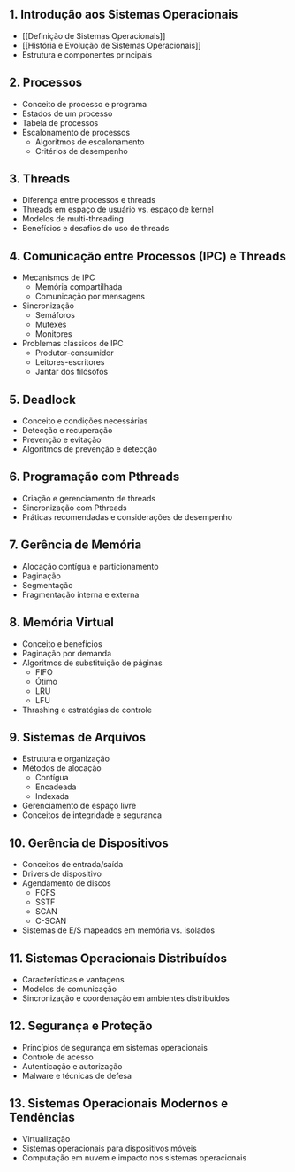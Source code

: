 ## 1. **Introdução aos Sistemas Operacionais**

   - [[Definição de Sistemas Operacionais]]
   - [[História e Evolução de Sistemas Operacionais]]
   - Estrutura e componentes principais

## 2. **Processos**

   - Conceito de processo e programa
   - Estados de um processo
   - Tabela de processos
   - Escalonamento de processos
     - Algoritmos de escalonamento
     - Critérios de desempenho

## 3. **Threads**

   - Diferença entre processos e threads
   - Threads em espaço de usuário vs. espaço de kernel
   - Modelos de multi-threading
   - Benefícios e desafios do uso de threads

## 4. **Comunicação entre Processos (IPC) e Threads**

   - Mecanismos de IPC
     - Memória compartilhada
     - Comunicação por mensagens
   - Sincronização
     - Semáforos
     - Mutexes
     - Monitores
   - Problemas clássicos de IPC
     - Produtor-consumidor
     - Leitores-escritores
     - Jantar dos filósofos

## 5. **Deadlock**

   - Conceito e condições necessárias
   - Detecção e recuperação
   - Prevenção e evitação
   - Algoritmos de prevenção e detecção

## 6. **Programação com Pthreads**

   - Criação e gerenciamento de threads
   - Sincronização com Pthreads
   - Práticas recomendadas e considerações de desempenho

## 7. **Gerência de Memória**

   - Alocação contígua e particionamento
   - Paginação
   - Segmentação
   - Fragmentação interna e externa

## 8. **Memória Virtual**

   - Conceito e benefícios
   - Paginação por demanda
   - Algoritmos de substituição de páginas
     - FIFO
     - Ótimo
     - LRU
     - LFU
   - Thrashing e estratégias de controle

## 9. **Sistemas de Arquivos**

   - Estrutura e organização
   - Métodos de alocação
     - Contígua
     - Encadeada
     - Indexada
   - Gerenciamento de espaço livre
   - Conceitos de integridade e segurança

## 10. **Gerência de Dispositivos**

   - Conceitos de entrada/saída
   - Drivers de dispositivo
   - Agendamento de discos
     - FCFS
     - SSTF
     - SCAN
     - C-SCAN
   - Sistemas de E/S mapeados em memória vs. isolados

## 11. **Sistemas Operacionais Distribuídos**

   - Características e vantagens
   - Modelos de comunicação
   - Sincronização e coordenação em ambientes distribuídos

## 12. **Segurança e Proteção**

   - Princípios de segurança em sistemas operacionais
   - Controle de acesso
   - Autenticação e autorização
   - Malware e técnicas de defesa

## 13. **Sistemas Operacionais Modernos e Tendências**

   - Virtualização
   - Sistemas operacionais para dispositivos móveis
   - Computação em nuvem e impacto nos sistemas operacionais
